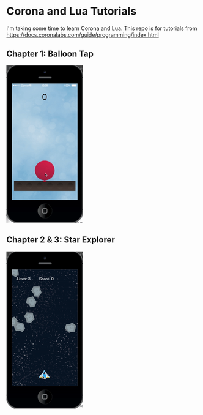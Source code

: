 # Corona and Lua Tutorials

I'm taking some time to learn Corona and Lua. This repo is for tutorials from https://docs.coronalabs.com/guide/programming/index.html

## Chapter 1: Balloon Tap

<img src="readmeAssets/BalloonTap.gif" alt="Balloon Tap demo gif" width="200"/>

## Chapter 2 & 3: Star Explorer

<img src="readmeAssets/StarExplorer.gif" alt="Star Explorer demo gif" width="200"/>